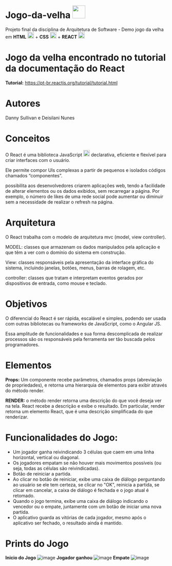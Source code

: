 # Jogo-da-velha <img src="https://user-images.githubusercontent.com/53665910/204693283-63d40418-46d0-477f-be0c-5fa72fe0c154.png" width="40" height="40"/>

Projeto final da disciplina de Arquitetura de Software - Demo jogo da velha em **HTML** <img src="https://cdn-icons-png.flaticon.com/512/5968/5968267.png" width="20" height="20"/> + **CSS** <img src="https://cdn-icons-png.flaticon.com/512/5968/5968242.png" width="20" height="20"/> + **REACT**   <img src="https://user-images.githubusercontent.com/53665910/204693043-fc33a4d1-a897-4561-8782-372241cd2b40.png" width="20" height="20"/>


# Jogo da velha encontrado no tutorial da documentação do React
**Tutorial:** https://pt-br.reactjs.org/tutorial/tutorial.html


# Autores
Danny Sullivan e Deisilani Nunes

# Conceitos
O React é uma biblioteca JavaScript <img src="https://cdn-icons-png.flaticon.com/512/5968/5968292.png" width="20" height="20"/>  declarativa, eficiente e flexível para criar interfaces com o usuário. 

Ele permite compor UIs complexas a partir de pequenos e isolados códigos chamados “componentes”.

possibilita aos desenvolvedores criarem aplicações web, tendo a facilidade de alterar elementos ou os dados exibidos, sem recarregar a página. Por exemplo, o número de likes de uma rede social pode aumentar ou diminuir sem a necessidade de realizar o refresh na página.

# Arquitetura 
O React trabalha com o modelo de arquitetura mvc (model, view controller).

MODEL: classes que armazenam os dados manipulados pela aplicação e que têm a ver com o domínio do sistema em construção. 

View: classes responsáveis pela apresentação da interface gráfica do sistema, incluindo janelas, botões, menus, barras de rolagem, etc.

controller: classes que tratam e interpretam eventos gerados por dispositivos de entrada, como mouse e teclado.

# Objetivos
O diferencial do React é ser rápida, escalável e simples, podendo ser usada com outras bibliotecas ou frameworks de JavaScript, como o Angular JS. 

Essa amplitude de funcionalidades e sua forma descomplicada de realizar processos são os responsáveis pela ferramenta ser tão buscada pelos programadores.

# Elementos

**Props:** Um componente recebe parâmetros, chamados props (abreviação de propriedades), e retorna uma hierarquia de elementos para exibir através do método render.

**RENDER:** o método render retorna uma descrição do que você deseja ver na tela. React recebe a descrição e exibe o resultado. Em particular, render retorna um elemento React, que é uma descrição simplificada do que renderizar.



# Funcionalidades do Jogo:

- Um jogador ganha reivindicando 3 células que caem em uma linha horizontal, vertical ou diagonal.
- Os jogadores empatam se não houver mais movimentos possíveis (ou seja, todas as células são reivindicadas).
- Botão de reiniciar a partida.
- Ao clicar no botão de reiniciar, exibe uma caixa de diálogo perguntando ao usuário se ele tem certeza, se clicar no "OK", reinicia a partida, se clicar em cancelar, a caixa de diálogo é fechada e o jogo atual é retomado.
- Quando o jogo termina, exibe uma caixa de diálogo indicando o vencedor ou o empate, juntamente com um botão de iniciar uma nova partida.
- O aplicativo guarda as vitórias de cada jogador, mesmo após o aplicativo ser fechado, o resultado ainda é mantido.

# **Prints do Jogo**

**Inicio do Jogo**
![image](https://user-images.githubusercontent.com/53665910/205099800-81baedb3-d52d-47b3-940b-fcea769a0670.png)
**Jogador ganhou**
![image](https://user-images.githubusercontent.com/53665910/205099978-76b578aa-a0fd-4462-94c9-25dcad47832a.png)
**Empate**
![image](https://user-images.githubusercontent.com/53665910/205100200-7f080db0-a126-46a8-b892-af84f4239a8a.png)



